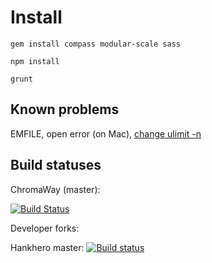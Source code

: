 Install
=======

    gem install compass modular-scale sass
    
    npm install
    
    grunt
    
Known problems
--------------

EMFILE, open error (on Mac), [change ulimit -n](http://stackoverflow.com/questions/19981065/nodejs-error-emfile-too-many-open-files-on-mac-os)


Build statuses
--------------
ChromaWay (master):

[![Build Status](https://travis-ci.org/chromaway/chromawallet-proto.svg)](https://travis-ci.org/chromaway/chromawallet-proto)

Developer forks:

Hankhero master:
[![Build status](https://travis-ci.org/hankhero/chromawallet-proto.svg?branch=master)](https://travis-ci.org/hankhero/chromawallet-proto)

